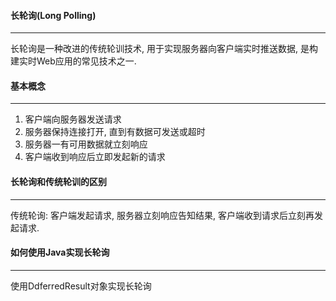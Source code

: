 #### 长轮询(Long Polling)

---

长轮询是一种改进的传统轮训技术, 用于实现服务器向客户端实时推送数据, 是构建实时Web应用的常见技术之一.



#### 基本概念

---

1. 客户端向服务器发送请求
2. 服务器保持连接打开, 直到有数据可发送或超时
3. 服务器一有可用数据就立刻响应
4. 客户端收到响应后立即发起新的请求



#### 长轮询和传统轮训的区别

---

传统轮询: 客户端发起请求, 服务器立刻响应告知结果, 客户端收到请求后立刻再发起请求.



#### 如何使用Java实现长轮询

---

使用DdferredResult对象实现长轮询

